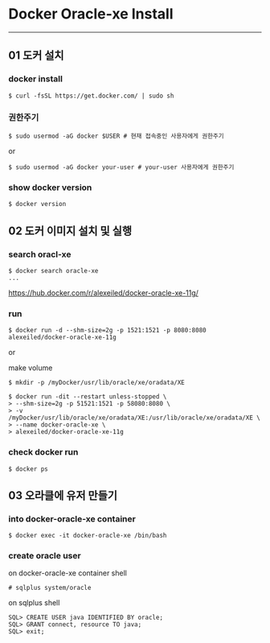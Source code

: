 # Docker Oracle-xe Install
***

## 01 도커 설치

### docker install

```
$ curl -fsSL https://get.docker.com/ | sudo sh
```


### 권한주기 

```
$ sudo usermod -aG docker $USER # 현재 접속중인 사용자에게 권한주기
```

or
```
$ sudo usermod -aG docker your-user # your-user 사용자에게 권한주기
```

### show docker version

```
$ docker version
```


## 02 도커 이미지 설치 및 실행

### search oracl-xe
```
$ docker search oracle-xe
...
```
<https://hub.docker.com/r/alexeiled/docker-oracle-xe-11g/>


### run

```
$ docker run -d --shm-size=2g -p 1521:1521 -p 8080:8080 alexeiled/docker-oracle-xe-11g
```

or

make volume
```
$ mkdir -p /myDocker/usr/lib/oracle/xe/oradata/XE
```

```
$ docker run -dit --restart unless-stopped \
> --shm-size=2g -p 51521:1521 -p 58080:8080 \
> -v /myDocker/usr/lib/oracle/xe/oradata/XE:/usr/lib/oracle/xe/oradata/XE \
> --name docker-oracle-xe \
> alexeiled/docker-oracle-xe-11g
```

### check docker run
```
$ docker ps
```


## 03 오라클에 유저 만들기

### into docker-oracle-xe container
```
$ docker exec -it docker-oracle-xe /bin/bash
```

### create oracle user
on docker-oracle-xe container shell
```
# sqlplus system/oracle
```

on sqlplus shell
```
SQL> CREATE USER java IDENTIFIED BY oracle;
SQL> GRANT connect, resource TO java;
SQL> exit;
```
